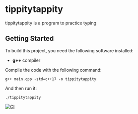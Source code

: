 # tippitytappity

tippitytappity is a program to practice typing

## Getting Started

To build this project, you need the following software installed:
 * **g++** compiler

Compile the code with the following command:

`g++ main.cpp -std=c++17 -o tippitytappity`

And then run it:

`./tippitytappity`

[![CI](https://github.com/Yairlopez27/tippitytappity/actions/workflows/main.yml/badge.svg)](https://github.com/Yairlopez27/tippitytappity/actions/workflows/main.yml)
